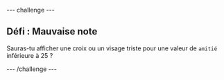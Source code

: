 --- challenge ---
## Défi&nbsp;: Mauvaise note

Sauras-tu afficher une croix ou un visage triste pour une valeur de `amitié` inférieure à 25&nbsp;?

--- /challenge ---